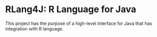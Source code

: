 # RLang4J: R Language for Java

This project has the purpose of a high-level interface for Java that has integration with R language.
